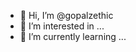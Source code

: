 - 👋 Hi, I’m @gopalzethic
- 👀 I’m interested in ...
- 🌱 I’m currently learning ...

<!---
gopalzethic/gopalzethic is a ✨ special ✨ repository because its `README.md` (this file) appears on your GitHub profile.
You can click the Preview link to take a look at your changes.
--->
